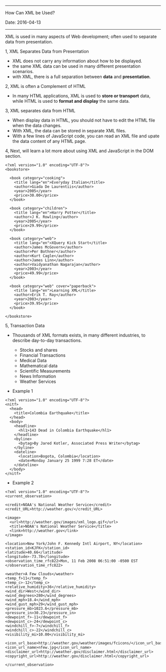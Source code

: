 -----------------------------------------------------
How Can XML be Used?

Date: 2016-04-13

-----------------------------------------------------

XML is used in many aspects of Web development; often used to separate data from presentation.

1, XML Separates Data from Presentation

  * XML does not carry any information about how to be displayed.
  * the same XML data can be used in many different presentation scenarios.
  * with XML, there is a full separation between **data** and **presentation**.

2, XML is often a Complement of HTML

  * In many HTML applications, XML is used to **store or transport** data, while HTML is used to **format and display** the
  same data.

3, XML separates data from HTML

  * When display data in HTML, you should not have to edit the HTML file when the data changes.
  * With XML, the data can be stored in separate XML files.
  * With a few lines of JavaScript code, you can read an XML file and upate the data content of any HTML page.

4, Next, will learn a lot more about using XML and JavaScript in the DOM section.

```
<?xml version="1.0" encoding="UTF-8"?>
<bookstore>

  <book category="cooking">
    <title lang="en">Everyday Italian</title>
    <author>Giada De Laurentiis</author>
    <year>2005</year>
    <price>30.00</price>
  </book>

  <book category="children">
    <title lang="en">Harry Potter</title>
    <author>J K. Rowling</author>
    <year>2005</year>
    <price>29.99</price>
  </book>

  <book category="web">
    <title lang="en">XQuery Kick Start</title>
    <author>James McGovern</author>
    <author>Per Bothner</author>
    <author>Kurt Cagle</author>
    <author>James Linn</author>
    <author>Vaidyanathan Nagarajan</author>
    <year>2003</year>
    <price>49.99</price>
  </book>

  <book category="web" cover="paperback">
    <title lang="en">Learning XML</title>
    <author>Erik T. Ray</author>
    <year>2003</year>
    <price>39.95</price>
  </book>

</bookstore>
```

5, Transaction Data

  * Thousands of XML formats exists, in many different industries, to describe day\-to\-day transactions.
    * Stocks and shares
    * Financial Transactions
    * Medical Data
    * Mathematical data
    * Scientific Measurements
    * News Information
    * Weather Services
  
  * Example 1
  
  ```
  <?xml version="1.0" encoding="UTF-8"?>
  <nitf>
    <head>
      <title>Colombia Earthquake</title>
    </head>
    <body>
      <headline>
        <hl1>143 Dead in Colombia Earthquake</hl1>
      </headline>
      <byline>
        <bytag>By Jared Kotler, Associated Press Writer</bytag>
      </byline>
      <dateline>
        <location>Bogota, Colombia</location>
        <date>Monday January 25 1999 7:28 ET</date>
      </dateline>
    </body>
  </nitf>
  ```
  
  * Example 2
  
  ```
  <?xml version="1.0" encoding="UTF-8"?>
  <current_observation>
  
  <credit>NOAA's National Weather Service</credit>
  <credit_URL>http://weather.gov/</credit_URL>
  
  <image>
    <url>http://weather.gov/images/xml_logo.gif</url>
    <title>NOAA's National Weather Service</title>
    <link>http://weather.gov</link>
  </image>
  
  <location>New York/John F. Kennedy Intl Airport, NY</location>
  <station_id>KJFK</station_id>
  <latitude>40.66</latitude>
  <longitude>-73.78</longitude>
  <observation_time_rfc822>Mon, 11 Feb 2008 06:51:00 -0500 EST
  </observation_time_rfc822>
  
  <weather>A Few Clouds</weather>
  <temp_f>11</temp_f>
  <temp_c>-12</temp_c>
  <relative_humidity>36</relative_humidity>
  <wind_dir>West</wind_dir>
  <wind_degrees>280</wind_degrees>
  <wind_mph>18.4</wind_mph>
  <wind_gust_mph>29</wind_gust_mph>
  <pressure_mb>1023.6</pressure_mb>
  <pressure_in>30.23</pressure_in>
  <dewpoint_f>-11</dewpoint_f>
  <dewpoint_c>-24</dewpoint_c>
  <windchill_f>-7</windchill_f>
  <windchill_c>-22</windchill_c>
  <visibility_mi>10.00</visibility_mi>
  
  <icon_url_base>http://weather.gov/weather/images/fcicons/</icon_url_base>
  <icon_url_name>nfew.jpg</icon_url_name>
  <disclaimer_url>http://weather.gov/disclaimer.html</disclaimer_url>
  <copyright_url>http://weather.gov/disclaimer.html</copyright_url>
  
  </current_observation>
  ```

